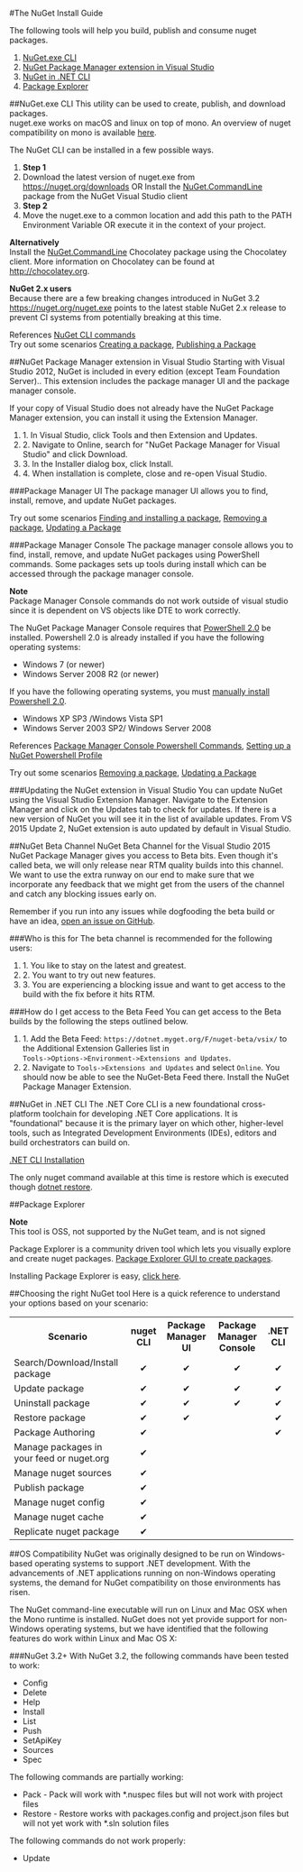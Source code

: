 #The NuGet Install Guide

The following tools will help you build, publish and consume nuget packages.
<ol>
<li><a href="#nuget-exe-cli">NuGet.exe CLI</a></li>
<li><a href="#nuget-package-manager-extension-in-visual-studio">NuGet Package Manager extension in Visual Studio</a></li>
<li><a href="#nuget-in--net-cli">NuGet in .NET CLI</a></li>
<li><a href="#package-explorer">Package Explorer</a></li>
</ol>




##NuGet.exe CLI
This utility can be used to create, publish, and download packages.<br>
nuget.exe works on macOS and linux on top of mono. An overview of nuget compatibility on mono is available <a href="#os-compatibility">here</a>.

The NuGet CLI can be installed in a few possible ways.
<ol>
<li><b>Step 1</b></li>
<li>Download the latest version of nuget.exe from <a href="https://nuget.org/downloads">https://nuget.org/downloads</a> OR Install the <a href="http://www.nuget.org/packages/NuGet.CommandLine/">NuGet.CommandLine</a> package from the NuGet Visual Studio client</li>

<li><b>Step 2</b></li>
<li>Move the nuget.exe to a common location and add this path to the PATH Environment Variable OR execute it in the context of your project.</li>
</ol>

<b>Alternatively</b><br>
Install the <a href="http://chocolatey.org/packages/NuGet.CommandLine">NuGet.CommandLine</a> Chocolatey package using the Chocolatey client. More information on Chocolatey can be found at <a href="http://chocolatey.org">http://chocolatey.org</a>.

<div class="block-callout-info">
	<strong>NuGet 2.x users</strong><br>
    Because there are a few breaking changes introduced in NuGet 3.2 <a href="https://nuget.org/nuget.exe">https://nuget.org/nuget.exe</a> points to the latest stable NuGet 2.x release to prevent CI systems from potentially breaking at this time.
</div>


References [NuGet CLI commands](https://docs.nuget.org/consume/command-line-reference)<br>
Try out some scenarios  [Creating a package](https://docs.nuget.org/Create/Creating-and-Publishing-a-Package#creating-a-package), [Publishing a Package](https://docs.nuget.org/Create/Creating-and-Publishing-a-Package#publishing-using-nuget-command-line)


##NuGet Package Manager extension in Visual Studio
Starting with Visual Studio 2012, NuGet is included in every edition (except Team Foundation Server).. This extension includes the package manager UI and the package manager console.

If your copy of Visual Studio does not already have the NuGet Package Manager extension, you can install it using the Extension Manager.<br>
<ol>
<li>1. In Visual Studio, click Tools and then Extension and Updates.</li>
<li>2. Navigate to Online, search for "NuGet Package Manager for Visual Studio" and click Download.</li>
<li>3. In the Installer dialog box, click Install.</li>
<li>4. When installation is complete, close and re-open Visual Studio.</li>
</ol>


###Package Manager UI
The package manager UI allows you to find, install, remove, and update NuGet packages.

Try out some scenarios
[Finding and installing a package](http://docs.nuget.org/Consume/Package-Manager-Dialog#managing-nuget-packages-using-the-dialog),
[Removing a package](http://docs.nuget.org/Consume/Package-Manager-Dialog#removing-a-package),
[Updating a Package](http://docs.nuget.org/Consume/Package-Manager-Dialog#updating-a-package)


###Package Manager Console
The package manager console allows you to find, install, remove, and update NuGet packages using PowerShell commands. Some packages sets up tools during install which can be accessed through the package manager console.

<div class="block-callout-warning">
	<strong>Note</strong><br>
    Package Manager Console commands do not work outside of visual studio since it is dependent on VS objects like DTE to work correctly.
</div>

The NuGet Package Manager Console requires that [PowerShell 2.0](http://support.microsoft.com/kb/968929) be installed. 
Powershell 2.0 is already installed if you have the following operating systems:

* Windows 7 (or newer)
* Windows Server 2008 R2 (or newer)

If you have the following operating systems, you must [manually install Powershell 2.0](http://support.microsoft.com/kb/968929/en-us).

* Windows XP SP3 /Windows Vista SP1
* Windows Server 2003 SP2/ Windows Server 2008

References
[Package Manager Console Powershell Commands](https://docs.nuget.org/consume/package-manager-console-powershell-reference),
[Setting up a NuGet Powershell Profile](https://docs.nuget.org/Consume/Setting-up-NuGet-PowerShell-Profile.md)

Try out some scenarios
[Removing a package](https://docs.nuget.org/Consume/Package-Manager-Console#removing-a-package),
[Updating a Package](https://docs.nuget.org/Consume/Package-Manager-Console#updating-a-package)



###Updating the NuGet extension in Visual Studio
You can update NuGet using the Visual Studio Extension Manager. Navigate to the Extension Manager and click on the Updates tab to check for updates. If there is a new version of NuGet you will see it in the list of available updates. From VS 2015 Update 2, NuGet extension is auto updated by default in Visual Studio.

##NuGet Beta Channel
NuGet Beta Channel for the Visual Studio 2015 NuGet Package Manager gives you access to Beta bits. Even though it's called beta, we will only release near RTM quality builds into this channel. We want to use the extra runway on our end to make sure that we incorporate any feedback that we might get from the users of the channel and catch any blocking issues early on.

<div class="block-callout-info">
	Remember if you run into any issues while dogfooding the beta build or have an idea, <a href="https://github.com/Nuget/Home">open an issue on GitHub</a>.
</div>


###Who is this for
The beta channel is recommended for the following users:
<ol>
<li>1. You like to stay on the latest and greatest.</li>
<li>2. You want to try out new features.</li>
<li>3. You are experiencing a blocking issue and want to get access to the build with the fix before it hits RTM.</li>
</ol>

###How do I get access to the Beta Feed
You can get access to the Beta builds by the following the steps outlined below.

<ol>
<li>1. Add the Beta Feed: <code>https://dotnet.myget.org/F/nuget-beta/vsix/</code> to the Additional Extension Galleries list in<br> <code>Tools->Options->Environment->Extensions and Updates</code>.<br></li>
<li>2. Navigate to <code>Tools->Extensions and Updates</code> and select <code>Online</code>. You should now be able to see the NuGet-Beta Feed there. Install the NuGet Package Manager Extension.<br></li>
</ol>





##NuGet in .NET CLI
The .NET Core CLI is a new foundational cross-platform toolchain for developing .NET Core applications. It is "foundational" because it is the primary layer on which other, higher-level tools, such as Integrated Development Environments (IDEs), editors and build orchestrators can build on.<br>

<a href="https://docs.microsoft.com/en-us/dotnet/articles/core/tools/index#installation">.NET CLI Installation</a><br>

The only nuget command available at this time is restore which is executed though <a href="https://docs.microsoft.com/en-us/dotnet/articles/core/tools/dotnet-restore">dotnet restore</a>.


##Package Explorer
<div class="block-callout-info">
	<strong>Note</strong><br>
	This tool is OSS, not supported by the NuGet team, and is not signed</p>
</div>

Package Explorer is a community driven tool which lets you visually explore and create nuget packages.
<a href="/docs/tools/package-explorer" class="alert-link">Package Explorer GUI to create packages</a>.<br>

Installing Package Explorer is easy, [click here](https://npe.codeplex.com/releases/view/624769).




##Choosing the right NuGet tool
Here is a quick reference to understand your options based on your scenario:
<table class="reference">
	<tr>
		<th>Scenario</th>
		<th align="center">nuget CLI</th>
		<th align="center">Package Manager UI</th>
		<th align="center">Package Manager Console</th>
		<th align="center">.NET CLI</th>
    <tr>
        <td>Search/Download/Install package</td>
        <td align="center">&#10004;</td>
		<td align="center">&#10004;</td>
		<td align="center">&#10004;</td>
		<td align="center">&#10004;</td>
    </tr>
	<tr>
        <td>Update package</td>
        <td align="center">&#10004;</td>
		<td align="center">&#10004;</td>
		<td align="center">&#10004;</td>
		<td align="center">&#10004;</td>
    </tr>
	<tr>
        <td>Uninstall package</td>
        <td align="center">&#10004;</td>
		<td align="center">&#10004;</td>
		<td align="center">&#10004;</td>
		<td align="center">&#10004;</td>
    </tr>
	<tr>
        <td>Restore package</td>
        <td align="center">&#10004;</td>
		<td align="center">&#10004;</td>
		<td align="center"></td>
		<td align="center">&#10004;</td>
    </tr>
	<tr>
        <td>Package Authoring</td>
        <td align="center">&#10004;</td>
		<td align="center"></td>
		<td align="center"></td>
		<td align="center">&#10004;</td>
    </tr>
	<tr>
        <td>Manage packages in your feed or nuget.org</td>
        <td align="center">&#10004;</td>
		<td></td>
		<td></td>
		<td></td>
    </tr>
	<tr>
        <td>Manage nuget sources</td>
        <td align="center">&#10004;</td>
		<td></td>
		<td></td>
		<td></td>
    </tr>
	<tr>
        <td>Publish package</td>
        <td align="center">&#10004;</td>
		<td></td>
		<td></td>
		<td></td>
    </tr>
	<tr>
        <td>Manage nuget config</td>
        <td align="center">&#10004;</td>
		<td></td>
		<td></td>
		<td></td>
    </tr>
	<tr>
        <td>Manage nuget cache</td>
        <td align="center">&#10004;</td>
		<td></td>
		<td></td>
		<td></td>
    </tr>
	<tr>
        <td>Replicate nuget package</td>
        <td align="center">&#10004;</td>
		<td></td>
		<td></td>
		<td></td>
    </tr>
</table>


##OS Compatibility
NuGet was originally designed to be run on Windows-based operating systems to support .NET development. With the advancements of .NET applications running on non-Windows operating systems, the demand for NuGet compatibility on those environments has risen.<br>

The NuGet command-line executable will run on Linux and Mac OSX when the Mono runtime is installed. NuGet does not yet provide support for non-Windows operating systems, but we have identified that the following features do work within Linux and Mac OS X:

###NuGet 3.2+
With NuGet 3.2, the following commands have been tested to work:

* Config
* Delete
* Help
* Install
* List
* Push
* SetApiKey
* Sources
* Spec

The following commands are partially working:

* Pack - Pack will work with *.nuspec files but will not work with project files
* Restore - Restore works with packages.config and project.json files but will not yet work with *.sln solution files

The following commands do not work properly:

* Update